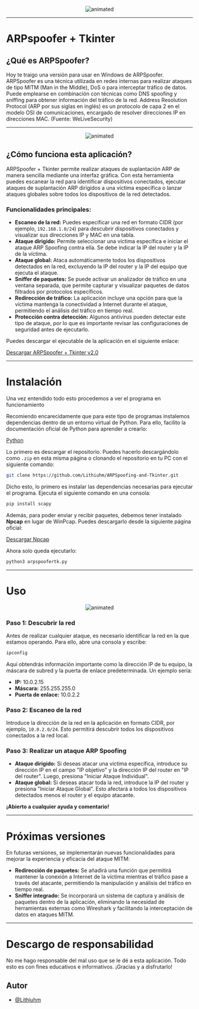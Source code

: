 <p align="center">
  <img src="https://64.media.tumblr.com/1d37914b7c284b85c241ff1f1f35f3cf/tumblr_o1w930oG4R1sfxb96o1_500.gifv" alt="animated"/>
</p>


---

# ARPspoofer + Tkinter

## ¿Qué es ARPSpoofer?

Hoy te traigo una versión para usar en Windows de ARPSpoofer. ARPSpoofer es una técnica utilizada en redes internas para realizar ataques de tipo MITM (Man in the Middle), DoS o para interceptar tráfico de datos. Puede emplearse en combinación con técnicas como DNS spoofing y sniffing para obtener información del tráfico de la red. Address Resolution Protocol (ARP por sus siglas en inglés) es un protocolo de capa 2 en el modelo OSI de comunicaciones, encargado de resolver direcciones IP en direcciones MAC. (Fuente: WeLiveSecurity)

---
<p align="center">
  <img src="https://i.imgur.com/qORa8nR_d.webp?maxwidth=760&fidelity=grand" alt="animated"/>
</p>

## ¿Cómo funciona esta aplicación?

ARPSpoofer + Tkinter permite realizar ataques de suplantación ARP de manera sencilla mediante una interfaz gráfica. Con esta herramienta puedes escanear la red para identificar dispositivos conectados, ejecutar ataques de suplantación ARP dirigidos a una víctima específica o lanzar ataques globales sobre todos los dispositivos de la red detectados.

### Funcionalidades principales:

- **Escaneo de la red:** Puedes especificar una red en formato CIDR (por ejemplo, `192.168.1.0/24`) para descubrir dispositivos conectados y visualizar sus direcciones IP y MAC en una tabla.
- **Ataque dirigido:** Permite seleccionar una víctima específica e iniciar el ataque ARP Spoofing contra ella. Se debe indicar la IP del router y la IP de la víctima.
- **Ataque global:** Ataca automáticamente todos los dispositivos detectados en la red, excluyendo la IP del router y la IP del equipo que ejecuta el ataque.
- **Sniffer de paquetes:** Se puede activar un analizador de tráfico en una ventana separada, que permite capturar y visualizar paquetes de datos filtrados por protocolos específicos.
- **Redirección de tráfico:** La aplicación incluye una opción para que la víctima mantenga la conectividad a Internet durante el ataque, permitiendo el análisis del tráfico en tiempo real.
- **Protección contra detección:** Algunos antivirus pueden detectar este tipo de ataque, por lo que es importante revisar las configuraciones de seguridad antes de ejecutarlo.

Puedes descargar el ejecutable de la aplicación en el siguiente enlace:

[Descargar ARPSpoofer + Tkinter v2.0](https://github.com/Lithiuhm/ARPSpoofing-and-Tkinter/releases/tag/ARPSpoofing-and-Tkinterv2.0)

---

# Instalación

Una vez entendido todo esto procedemos a ver el programa en funcionamiento

Recomiendo encarecidamente que para este tipo de programas instalemos dependencias dentro de un entorno virtual de Python. Para ello, facilito la documentación oficial de Python para aprender a crearlo:

[Python](https://www.python.org/)

Lo primero es descargar el repositorio. Puedes hacerlo descargándolo como `.zip` en esta misma página o clonando el repositorio en tu PC con el siguiente comando:

```bash
git clone https://github.com/Lithiuhm/ARPSpoofing-and-Tkinter.git
```

Dicho esto, lo primero es instalar las dependencias necesarias para ejecutar el programa. Ejecuta el siguiente comando en una consola:

```bash
pip install scapy
```

Además, para poder enviar y recibir paquetes, debemos tener instalado **Npcap** en lugar de WinPcap. Puedes descargarlo desde la siguiente página oficial:

[Descargar Npcap](https://nmap.org/npcap/)

Ahora solo queda ejecutarlo:

```bash
python3 arpspoofertk.py
```

---

# Uso

<p align="center">
  <img src="https://i.imgur.com/9fpss3M.gif" alt="animated"/>
</p>

### Paso 1: Descubrir la red

Antes de realizar cualquier ataque, es necesario identificar la red en la que estamos operando. Para ello, abre una consola y escribe:

```bash
ipconfig
```

Aquí obtendrás información importante como la dirección IP de tu equipo, la máscara de subred y la puerta de enlace predeterminada. Un ejemplo sería:

- **IP:** 10.0.2.15
- **Máscara:** 255.255.255.0
- **Puerta de enlace:** 10.0.2.2

### Paso 2: Escaneo de la red

Introduce la dirección de la red en la aplicación en formato CIDR, por ejemplo, `10.0.2.0/24`. Esto permitirá descubrir todos los dispositivos conectados a la red local.

### Paso 3: Realizar un ataque ARP Spoofing

- **Ataque dirigido:** Si deseas atacar una víctima específica, introduce su dirección IP en el campo "IP objetivo" y la dirección IP del router en "IP del router". Luego, presiona "Iniciar Ataque Individual".
- **Ataque global:** Si deseas atacar toda la red, introduce la IP del router y presiona "Iniciar Ataque Global". Esto afectará a todos los dispositivos detectados menos el router y el equipo atacante.

**¡Abierto a cualquier ayuda y comentario!**

---

# Próximas versiones

En futuras versiones, se implementarán nuevas funcionalidades para mejorar la experiencia y eficacia del ataque MITM:

- **Redirección de paquetes:** Se añadirá una función que permitirá mantener la conexión a Internet de la víctima mientras el tráfico pase a través del atacante, permitiendo la manipulación y análisis del tráfico en tiempo real.
- **Sniffer integrado:** Se incorporará un sistema de captura y análisis de paquetes dentro de la aplicación, eliminando la necesidad de herramientas externas como Wireshark y facilitando la interceptación de datos en ataques MITM.


---

# Descargo de responsabilidad

No me hago responsable del mal uso que se le dé a esta aplicación. Todo esto es con fines educativos e informativos. ¡Gracias y a disfrutarlo!

## Autor

- [@Lithiuhm](https://www.github.com/Lithiuhm)

